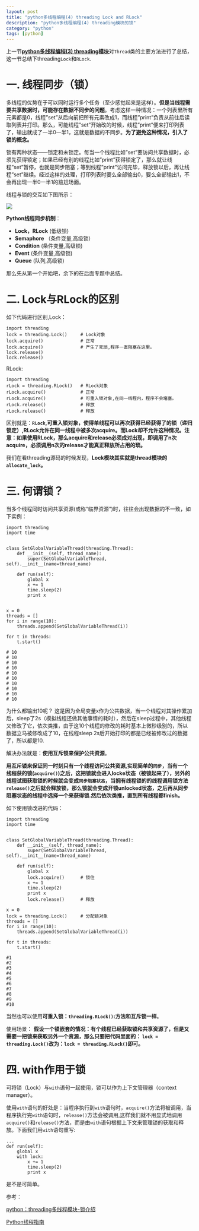 ```yaml
---
layout: post
title: "python多线程编程(4) threading Lock and RLock"
description: "python多线程编程(4) threading模块的锁"
category: "python"
tags: [python]
---
```


上一节[**python多线程编程(3) threading模块**](http://beginman.cn/python/2015/11/29/python-threading/)对`Thread`类的主要方法进行了总结，这一节总结下threading`Lock`和`RLock`.

# 一. 线程同步（锁）

多线程的优势在于可以同时运行多个任务（至少感觉起来是这样）。**但是当线程需要共享数据时，可能存在数据不同步的问题**。考虑这样一种情况：一个列表里所有元素都是0，线程”set”从后向前把所有元素改成1，而线程”print”负责从前往后读取列表并打印。那么，可能线程”set”开始改的时候，线程”print”便来打印列表了，输出就成了一半0一半1，这就是数据的不同步。**为了避免这种情况，引入了锁的概念。**

锁有两种状态——锁定和未锁定。每当一个线程比如”set”要访问共享数据时，必须先获得锁定；如果已经有别的线程比如”print”获得锁定了，那么就让线程”set”暂停，也就是同步阻塞；等到线程”print”访问完毕，释放锁以后，再让线程”set”继续。经过这样的处理，打印列表时要么全部输出0，要么全部输出1，不会再出现一半0一半1的尴尬场面。


线程与锁的交互如下图所示：

![](http://ww3.sinaimg.cn/mw690/aa213e02jw1ew4833wjycj20e006sgmy.jpg)

**Python线程同步机制**：

- **Lock，RLock**  (低级锁)
- **Semaphore**  （条件变量,高级锁）
- **Condition**	  (条件变量,高级锁)
- **Event**       (条件变量,高级锁)
- **Queue**       (队列,高级锁)

那么先从第一个开始吧，余下的在后面专题中总结。

# 二. Lock与RLock的区别

如下代码进行区别,Lock：

	import threading
	lock = threading.Lock()		# Lock对象
	lock.acquire()				# 正常
	lock.acquire()  			# 产生了死琐,程序一直阻塞在这里。
	lock.release()
	lock.release()

RLock:

	import threading
	rLock = threading.RLock()  	# RLock对象
	rLock.acquire()				# 正常
	rLock.acquire()				# 可重入锁对象,在同一线程内，程序不会堵塞。
	rLock.release()				# 释放
	rLock.release()				# 释放

区别就是：**`RLock`,可重入锁对象，使得单线程可以再次获得已经获得了的锁（递归锁定）,RLock允许在同一线程中被多次acquire。而Lock却不允许这种情况。注意：如果使用RLock，那么acquire和release必须成对出现，即调用了n次acquire，必须调用n次的release才能真正释放所占用的琐。**

我们在看threading源码的时候发现，**Lock模块其实就是thread模块的`allocate_lock`。**

# 三. 何谓锁？

当多个线程同时访问共享资源(或称“临界资源”)时，往往会出现数据的不一致，如下实例：

	import threading
	import time


	class SetGlobalVariableThread(threading.Thread):
	    def __init__(self, thread_name):
	        super(SetGlobalVariableThread, self).__init__(name=thread_name)

	    def run(self):
	        global x
	        x += 1
	        time.sleep(2)
	        print x


	x = 0
	threads = []
	for i in range(10):
	    threads.append(SetGlobalVariableThread(i))

	for t in threads:
	    t.start()

	# 10
	# 10
	# 10
	# 10
	# 10
	# 10
	# 10
	# 10
	# 10
	# 10

为什么都输出10呢？ 这是因为全局变量x作为公共数据，当一个线程对其操作累加后，sleep了2s（模拟线程还做其他事情的耗时），然后在sleep过程中，其他线程又修改了它，依次类推，由于这10个线程的修改的耗时基本上微秒级别的，所以数据立马被修改成了10，在线程sleep 2s后开始打印的都是已经被修改过的数据了，所以都是10.

解决办法就是：**使用互斥锁来保护公共资源**。

**用互斥锁来保证同一时刻只有一个线程访问公共资源,实现简单的`同步`，当有一个线程获的锁(`acquire()`)之后，这把锁就会进入locke状态（被锁起来了），另外的线程试图获取锁的时候就会变成`同步阻塞状态`，当拥有线程锁的的线程调用锁方法 `release()`之后就会释放锁，那么锁就会变成开锁unlocked状态，之后再从同步阻塞状态的线程中选择一个来获得锁.然后依次类推，直到所有线程都finish。**

如下使用锁改进的代码：


	import threading
	import time


	class SetGlobalVariableThread(threading.Thread):
	    def __init__(self, thread_name):
	        super(SetGlobalVariableThread, self).__init__(name=thread_name)

	    def run(self):
	        global x
	        lock.acquire()      # 锁住
	        x += 1
	        time.sleep(2)
	        print x
	        lock.release()      # 释放

	x = 0
	lock = threading.Lock()     # 分配锁对象
	threads = []
	for i in range(10):
	    threads.append(SetGlobalVariableThread(i))

	for t in threads:
	    t.start()

	#1
	#2
	#3
	#4
	#5
	#6
	#7
	#8
	#9
	#10


当然也可以使用**可重入锁：`threading.RLock()`:方法和互斥锁一样**。

使用场景： **假设一个锁嵌套的情况：有个线程已经获取锁和共享资源了，但是又需要一把锁来获取另外一个资源，那么只要把代码里面的：
`lock = threading.Lock()`改为：`lock = threading.RLock()`即可。**

# 四. with作用于锁

可将锁（Lock）与`with`语句一起使用，锁可以作为上下文管理器（context manager）。

使用`with`语句的好处是：当程序执行到`with`语句时，`acquire()`方法将被调用，当程序执行完`with`语句时，`release()`方法会被调用,这样我们就不用显式地调用`acquire()`和`release()`方法，而是由`with`语句根据上下文来管理锁的获取和释放。下面我们用`with`语句重写:
	
	...
	def run(self):
        global x
        with lock:
            x += 1
            time.sleep(2)
            print x

是不是可简单。


参考：

[python：threading多线程模块-锁介绍](http://zeping.blog.51cto.com/6140112/1258973)

[Python线程指南](http://python.jobbole.com/82105/)


